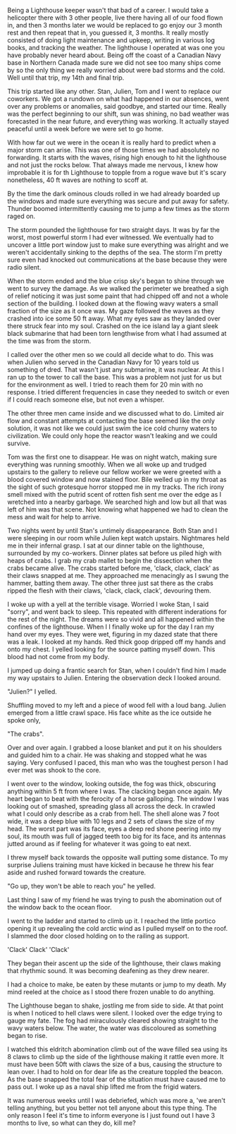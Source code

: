 Being a Lighthouse keeper wasn't that bad of a career. I would take a helicopter there with 3 other people, live there having all of our food flown in, and then 3 months later we would be replaced to go enjoy our 3 month rest and then repeat that in, you guessed it, 3 months. It really mostly consisted of doing light maintenance and upkeep, writing in various log books, and tracking the weather. The lighthouse I operated at was one you have probably never heard about. Being off the coast of a Canadian Navy base in Northern Canada made sure we did not see too many ships come by so the only thing we really worried about were bad storms and the cold. Well until that trip, my 14th and final trip.

This trip started like any other. Stan, Julien, Tom and I went to replace our coworkers. We got a rundown on what had happened in our absences, went over any problems or anomalies, said goodbye, and started our time. Really was the perfect beginning to our shift, sun was shining, no bad weather was forecasted in the near future, and everything was working. It actually stayed peaceful until a week before we were set to go home.

With how far out we were in the ocean it is really hard to predict when a major storm can arise. This was one of those times we had absolutely no forwarding. It starts with the waves, rising high enough to hit the lighthouse and not just the rocks below. That always made me nervous, I knew how improbable it is for th Lighthouse to topple from a rogue wave but it's scary nonetheless, 40 ft waves are nothing to scoff at. 

By the time the dark ominous clouds rolled in we had already boarded up the windows and made sure everything was secure and put away for safety. Thunder boomed intermittently causing me to jump a few times as the storm raged on. 

The storm pounded the lighthouse for two straight days. It was by far the worst, most powerful storm I had ever witnessed. We eventually had to uncover a little port window just to make sure everything was alright and we weren't accidentally sinking to the depths of the sea. The storm I'm pretty sure even had knocked out communications at the base because they were radio silent.

When the storm ended and the blue crisp sky's began to shine through we went to survey the damage. As we walked the perimeter we breathed a sigh of relief noticing it was just some paint that had chipped off and not a whole section of the building. I looked down at the flowing wavy waters a small fraction of the size as it once was. My gaze followed the waves as they crashed into ice some 50 ft away. What my eyes saw as they landed over there struck fear into my soul. Crashed on the ice island lay a giant sleek black submarine that had been torn lengthwise from what I had assumed at the time was from the storm. 

I called over the other men so we could all decide what to do. This was when Julien who served in the Canadian Navy for 10 years told us something of dred. That wasn't just any submarine, it was nuclear. At this I ran up to the tower to call the base. This was a problem not just for us but for the environment as well. I tried to reach them for 20 min with no response. I tried different frequencies in case they needed to switch or even if I could reach someone else, but not even a whisper. 

The other three men came inside and we discussed what to do. Limited air flow and constant attempts at contacting the base seemed like the only solution, it was not like we could just swim the ice cold churny waters to civilization. We could only hope the reactor wasn't leaking and we could survive.

Tom was the first one to disappear. He was on night watch, making sure everything was running smoothly. When we all woke up and trudged upstairs to the gallery to relieve our fellow worker we were greeted with a blood covered window and now stained floor. Bile welled up in my throat as the sight of such grotesque horror stopped me in my tracks. The rich irony smell mixed with the putrid scent of rotten fish sent me over the edge as I wretched into a nearby garbage. We searched high and low but all that was left of him was that scene. Not knowing what happened we had to clean the mess and wait for help to arrive. 

Two nights went by until Stan's untimely disappearance. Both Stan and I were sleeping in our room while Julien kept watch upstairs. Nightmares held me in their infernal grasp. I sat at our dinner table on the lighthouse, surrounded by my co-workers. Dinner plates sat before us piled high with heaps of crabs. I grab my crab mallet to begin the dissection when the crabs became alive. The crabs started before me, 'clack, clack, clack' as their claws snapped at me. They approached me menacingly as I swung the hammer, batting them away. The other three just sat there as the crabs ripped the flesh with their claws, 'clack, clack, clack', devouring them. 

I woke up with a yell at the terrible visage. Worried I woke Stan, I said "sorry", and went back to sleep. This repeated with different inderations for the rest of the night. The dreams were so vivid and all happened within the confines of the lighthouse. When I I finally woke up for the day I ran my hand over my eyes. They were wet, figuring in my dazed state that there was a leak. I looked at my hands. Red thick goop dripped off my hands and onto my chest. I yelled looking for the source patting myself down. This blood had not come from my body.

I jumped up doing a frantic search for Stan, when I couldn't find him I made my way upstairs to Julien. Entering the observation deck I looked around. 

"Julien?" I yelled.

Shuffling moved to my left and a piece of wood fell with a loud bang. Julien emerged from a little crawl space. His face white as the ice outside he spoke only,

"The crabs".

Over and over again. I grabbed a loose blanket and put it on his shoulders and guided him to a chair. He was shaking and stopped what he was saying. Very confused I paced, this man who was the toughest person I had ever met was shook to the core. 

I went over to the window, looking outside, the fog was thick, obscuring anything within 5 ft from where I was. The clacking began once again. My heart began to beat with the ferocity of a horse galloping. The window I was looking out of smashed, spreading glass all across the deck. In crawled what I could only describe as a crab from hell. The shell alone was 7 foot wide, it was a deep blue with 10 legs and 2 sets of claws the size of my head. The worst part was its face, eyes a deep red shone peering into my soul, its mouth was full of jagged teeth too big for its face, and its antennas jutted around as if feeling for whatever it was going to eat next.

I threw myself back towards the opposite wall putting some distance. To my surprise Juliens training must have kicked in because he threw his fear aside and rushed forward towards the creature.

"Go up, they won't be able to reach you" he yelled.

Last thing I saw of my friend he was trying to push the abomination out of the window back to the ocean floor. 

I went to the ladder and started to climb up it. I reached the little portico opening it up revealing the cold arctic wind as I pulled myself on to the roof. I slammed the door closed holding on to the railing as support. 

'Clack' Clack' 'Clack'

They began their ascent up the side of the lighthouse, their claws making that rhythmic sound. It was becoming deafening as they drew nearer. 

I had a choice to make, be eaten by these mutants or jump to my death. My mind reeled at the choice as I stood there frozen unable to do anything. 

The Lighthouse began to shake, jostling me from side to side. At that point is when I noticed to hell claws were silent. I looked over the edge trying to gauge my fate. The fog had miraculously cleared showing straight to the wavy waters below. The water, the water was discoloured as something began to rise. 

I watched this eldritch abomination climb out of the wave filled sea using its 8 claws to climb up the side of the lighthouse making it rattle even more. It must have been 50ft with claws the size of a bus, causing the structure to lean over. I had to hold on for dear life as the creature toppled the beacon. As the base snapped the total fear of the situation must have caused me to pass out. I woke up as a naval ship lifted me from the frigid waters. 

It was numerous weeks until I was debriefed, which was more a, 'we aren't telling anything, but you better not tell anyone about this type thing. The only reason I feel it's time to inform everyone is I just found out I have 3 months to live, so what can they do, kill me?